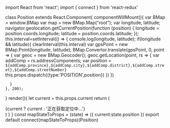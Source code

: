 import React from 'react';
import { connect } from 'react-redux'

class Position extends React.Component{
  componentWillMount(){
    var BMap = window.BMap
    var map = new BMap.Map("root");
    var longitude, latitude;
    navigator.geolocation.getCurrentPosition(function (position) {
        longitude = position.coords.longitude;
        latitude = position.coords.latitude;
    });
    this.interval=setInterval(() => {
      console.log(longitude, latitude);
      if(longitude && latitude){
        clearInterval(this.interval)
        var gpsPoint = new BMap.Point(longitude, latitude);
        BMap.Convertor.translate(gpsPoint, 0, point => {
            var geoc = new BMap.Geocoder();
            geoc.getLocation(point, rs => {
                var addComp = rs.addressComponents;
                var position = `${addComp.province},${addComp.city},${addComp.district},${addComp.street},${addComp.streetNumber}`
                this.props.dispatch({type:'POSITION',position})
            })
        })

      }
    }, 200);
  }
  render(){
    let current = this.props.current
    return (
      <div>
        {current ? current : '正在获取定位中...'}
      </div>
    )
  }
}
const mapStateToProps = (state) => ({
  current:state.position
})
export default connect(mapStateToProps)(Position)
